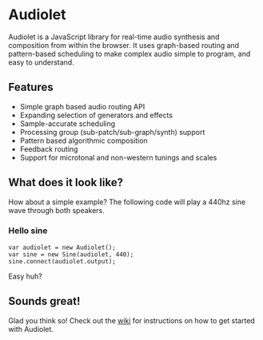 Audiolet
========
Audiolet is a JavaScript library for real-time audio synthesis and composition from within the browser.  It uses graph-based routing and pattern-based scheduling to make complex audio simple to program, and easy to understand.

## Features

* Simple graph based audio routing API
* Expanding selection of generators and effects
* Sample-accurate scheduling
* Processing group (sub-patch/sub-graph/synth) support
* Pattern based algorithmic composition
* Feedback routing
* Support for microtonal and non-western tunings and scales

## What does it look like?

How about a simple example?  The following code will play a 440hz sine wave through both speakers.

### Hello sine

    var audiolet = new Audiolet();
    var sine = new Sine(audiolet, 440);
    sine.connect(audiolet.output);

Easy huh?

## Sounds great!

Glad you think so!  Check out the [wiki](https://github.com/oampo/Audiolet/wiki) for instructions on how to get started with Audiolet.

